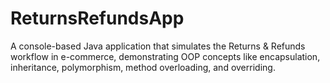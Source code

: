 # ReturnsRefundsApp
A console-based Java application that simulates the Returns &amp; Refunds workflow in e-commerce, demonstrating OOP concepts like encapsulation, inheritance, polymorphism, method overloading, and overriding.
